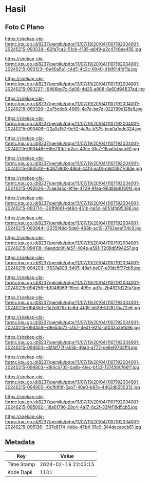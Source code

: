 # Hasil

## Foto C Plano

https://sirekap-obj-formc.kpu.go.id/8237/pemilu/pdpr/11/07/19/20/04/1107192004001-20240215-093038--62fa7ca2-51cb-4195-a849-a2c4746ee456.jpg

https://sirekap-obj-formc.kpu.go.id/8237/pemilu/pdpr/11/07/19/20/04/1107192004001-20240215-093123--6e40a5a1-c4d5-4c2c-9040-d1df614fdf1a.jpg

https://sirekap-obj-formc.kpu.go.id/8237/pemilu/pdpr/11/07/19/20/04/1107192004001-20240215-093227--6466bd7c-5d08-4d25-a988-6a60d94837ad.jpg

https://sirekap-obj-formc.kpu.go.id/8237/pemilu/pdpr/11/07/19/20/04/1107192004001-20240215-093320--2e75cdc8-4069-4e7e-be7d-022799c128e6.jpg

https://sirekap-obj-formc.kpu.go.id/8237/pemilu/pdpr/11/07/19/20/04/1107192004001-20240215-093406--22a0a157-0e52-4a9a-b375-bea0a1edc324.jpg

https://sirekap-obj-formc.kpu.go.id/8237/pemilu/pdpr/11/07/19/20/04/1107192004001-20240215-093448--68e710bf-d2cc-43cc-8fc7-18aa0cbacc61.jpg

https://sirekap-obj-formc.kpu.go.id/8237/pemilu/pdpr/11/07/19/20/04/1107192004001-20240215-093528--60873808-486d-44f3-aaf8-c8d13977c84e.jpg

https://sirekap-obj-formc.kpu.go.id/8237/pemilu/pdpr/11/07/19/20/04/1107192004001-20240215-093626--7cae3a5c-9f4e-4729-91ea-96d8bb8160f4.jpg

https://sirekap-obj-formc.kpu.go.id/8237/pemilu/pdpr/11/07/19/20/04/1107192004001-20240215-093714--361f9661-d48d-451b-ba5d-a051dfa95388.jpg

https://sirekap-obj-formc.kpu.go.id/8237/pemilu/pdpr/11/07/19/20/04/1107192004001-20240215-093844--2355f48d-5de6-468b-ac10-3762eeef34c0.jpg

https://sirekap-obj-formc.kpu.go.id/8237/pemilu/pdpr/11/07/19/20/04/1107192004001-20240215-094118--6aeddc0f-fe57-404e-a591-7209d6f94257.jpg

https://sirekap-obj-formc.kpu.go.id/8237/pemilu/pdpr/11/07/19/20/04/1107192004001-20240215-094203--7637a803-5405-49af-be07-e91dc5f77cb5.jpg

https://sirekap-obj-formc.kpu.go.id/8237/pemilu/pdpr/11/07/19/20/04/1107192004001-20240215-094256--b1046069-19cd-499c-ad7a-2b4821d22fa7.jpg

https://sirekap-obj-formc.kpu.go.id/8237/pemilu/pdpr/11/07/19/20/04/1107192004001-20240215-094350--1d2e671b-bc8d-4b19-b639-5f28f7ba72e6.jpg

https://sirekap-obj-formc.kpu.go.id/8237/pemilu/pdpr/11/07/19/20/04/1107192004001-20240215-094458--d8e53d72-cfb7-4e41-92fd-bf032a3efb96.jpg

https://sirekap-obj-formc.kpu.go.id/8237/pemilu/pdpr/11/07/19/20/04/1107192004001-20240215-094603--d2fdf77f-a05b-46a4-a772-ce6ef0762ff4.jpg

https://sirekap-obj-formc.kpu.go.id/8237/pemilu/pdpr/11/07/19/20/04/1107192004001-20240215-094803--d84cb735-0a6b-4fec-bf32-1374590f66f1.jpg

https://sirekap-obj-formc.kpu.go.id/8237/pemilu/pdpr/11/07/19/20/04/1107192004001-20240215-094905--0c1fdf0f-5ab7-40e0-b97a-4462db550312.jpg

https://sirekap-obj-formc.kpu.go.id/8237/pemilu/pdpr/11/07/19/20/04/1107192004001-20240215-095002--18a01796-28c4-4a17-8c2f-33f4f18d5cb5.jpg

https://sirekap-obj-formc.kpu.go.id/8237/pemilu/pdpr/11/07/19/20/04/1107192004001-20240215-095136--337e8174-4dbe-47b4-91c9-344decabcb61.jpg


## Metadata

| Key        | Value               |
| ---------- | ------------------- |
| Time Stamp | 2024-02-19 22:03:15 |
| Kode Dapil | 1101                |



